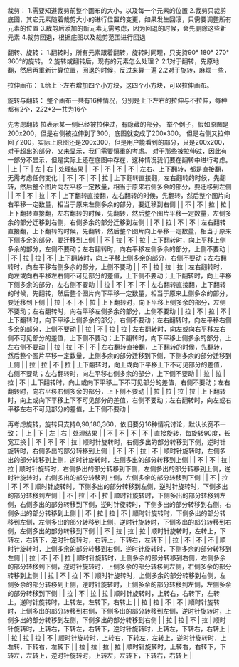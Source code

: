 裁剪：
1.需要知道裁剪前整个画布的大小，以及每一个元素的位置
2.裁剪只裁剪底图，其它元素随着裁剪大小的进行位置的变更，如果发生回滚，只需要调整所有元素的位置
3.裁剪后添加的新元素无需考虑，因为回退的时候，会先删除这些新元素
4.裁剪回退，根据底图以及裁剪范围进行回退


翻转、旋转：
1.翻转时，所有元素跟着翻转，旋转时同理，只支持90° 180° 270° 360°的旋转。
2.旋转或翻转后，现有的元素怎么处理？
2.1对于翻转，先原地翻，然后再重新计算位置，回退的时候，反过来算一遍
2.2对于旋转，麻烦一些，

拉伸画布：
1.给上下左右增加四个小方块，这四个小方块，可以拉伸画布。

旋转与翻转：
整个画布一共有16种情况，分别是上下左右的拉伸与不拉伸，每种都有2个，2*2*2*2一共为16个

先考虑翻转
拉表示某一侧已经被拉伸过，有隐藏的部分。
举个例子，假如原图是200x200，但是右侧被拉伸到了300，底图就变成了200x300。
但是右侧又拉伸回了200，实际上原图还是200x300，但是用户能看到的部分，只是200x200，对于超出的部分，又未显示，我们需要慎重的考虑。
对于那些被拉伸过，因此有一部分不显示，但是实际上还在底图中存在，这种情况我们要在翻转中进行考虑。
| 上 | 下 | 左 | 右 | 处理结果 |
| 不 | 不 | 不 | 不 | 左右、上下翻转，都是直接翻，无需考虑任何变化 |
| 不 | 不 | 不 | 拉 | 上下翻转直接翻，左右翻转的时候，先翻转，然后整个图片向左平移一定数量，相当于原来右侧多余的部分，要迁移到左侧 |
| 不 | 不 | 拉 | 不 | 上下翻转直接翻，左右翻转的时候，先翻转，然后整个图片向右平移一定数量，相当于原来左侧多余的部分，要迁移到右侧 |
| 不 | 不 | 拉 | 拉 | 上下翻转直接翻，左右翻转的时候，先翻转，然后整个图片平移一定数量，左侧多余的部分迁移到右侧，右侧多余的部分迁移到左侧 |
| 不 | 拉 | 不 | 不 | 左右翻转直接翻，上下翻转的时候，先翻转，然后整个图片向上平移一定数量，相当于原来下侧多余的部分，要迁移到上侧 |
| 不 | 拉 | 不 | 拉 | 上下翻转时，向上平移上侧多余的部分，左侧不要动；左右翻转时，向右平移左侧多余的部分，上侧不要动 |
| 不 | 拉 | 拉 | 不 | 上下翻转时，向上平移上侧多余的部分，右侧不要动；左右翻转时，向左平移右侧多余的部分，上侧不要动 |
| 不 | 拉 | 拉 | 拉 | 左右翻转时，向左或向右平移左右侧不可见部分的差值，上下侧不要动；上下翻转时，向上平移下侧多余的部分，左右侧不要动 |
| 拉 | 不 | 不 | 不 | 左右翻转直接翻，上下翻转的时候，先翻转，然后整个图片向下平移一定数量，相当于原来上侧多余的部分，要迁移到下侧 |
| 拉 | 不 | 不 | 拉 | 上下翻转时，向下平移上侧多余的部分，左侧不要动；左右翻转时，向右平移左侧多余的部分，上侧不要动 |
| 拉 | 不 | 拉 | 不 | 上下翻转时，向下平移上侧多余的部分，右侧不要动；左右翻转时，向左平移右侧多余的部分，上侧不要动 |
| 拉 | 不 | 拉 | 拉 | 左右翻转时，向左或向右平移左右侧不可见部分的差值，上下侧不要动；上下翻转时，向下平移上侧多余的部分，上左右侧不要动 |
| 拉 | 拉 | 不 | 不 | 左右翻转直接翻，上下翻转的时候，先翻转，然后整个图片平移一定数量，上侧多余的部分迁移到下侧，下侧多余的部分迁移到上侧 |
| 拉 | 拉 | 不 | 拉 | 上下翻转时，向上或向下平移上下不可见部分的差值，右侧不要动；左右翻转时，向左平移右侧多余的部分，上下侧不要动 | 
| 拉 | 拉 | 拉 | 不 | 上下翻转时，向上或向下平移上下不可见部分的差值，右侧不要动；左右翻转时，向右平移右侧多余的部分，上下侧不要动 | 
| 拉 | 拉 | 拉 | 拉 | 上下翻转时，向上或向下平移上下不可见部分的差值，右侧不要动；左右翻转时，向左或右平移左右不可见部分的差值，上下侧不要动 |

再考虑旋转，旋转只支持0,90,180,360，依旧要分16种情况讨论，默认长宽不一致：
| 上 | 下 | 左 | 右 | 处理结果 |
| 不 | 不 | 不 | 不 | 直接旋转，每旋转90度，长宽互换 |
| 不 | 不 | 不 | 拉 | 顺时针旋转时，右侧多出的部分转移到下侧，逆时针旋转时，右侧多出的部分转移到上侧 |
| 不 | 不 | 拉 | 不 | 顺时针旋转时，左侧多出的部分转移到上侧，逆时针旋转时，左侧多出的部分转移到上侧 |
| 不 | 不 | 拉 | 拉 | 顺时针旋转时，右侧多出的部分转移到下侧，左侧多出的部分转移到上侧，逆时针旋转时，右侧多出的部分转移到上侧，左侧多余的部分转移到下侧 |
| 不 | 拉 | 不 | 不 | 顺时针旋转时，下侧多出的部分转移到左侧，逆时针旋转时，下侧多出的部分转移到左侧 |
| 不 | 拉 | 不 | 拉 | 顺时针旋转时，下侧多出的部分转移到左侧，右侧多出的部分转移到下侧，逆时针旋转时，下侧多出的部分转移到右侧，右侧多出的部分转移到上侧 |
| 不 | 拉 | 拉 | 不 | 顺时针旋转时，下侧多出的部分转移到左侧，左侧多出的部分转移到上侧，逆时针旋转时，下侧多出的部分转移到右侧，左侧多出的部分转移到下侧 |
| 不 | 拉 | 拉 | 拉 | 顺时针旋转时，左转上，下转左，右转下，逆时针旋转时，右转上，下转右，左转下 |
| 拉 | 不 | 不 | 不 | 顺时针旋转时，上侧多余的部分转移到右侧，逆时针旋转时，下侧多余的部分转移到左侧 |
| 拉 | 不 | 不 | 拉 | 顺时针旋转时，上侧多余的部分转移到右侧，右侧多余的部分转移到下侧，逆时针旋转时，上侧多余的部分转移到左侧，右侧多余的部分转移到上侧 |
| 拉 | 不 | 拉 | 不 | 顺时针旋转时，上侧多余的部分转移到右侧，左侧多余的部分转移到上侧，逆时针旋转时，上侧多余的部分转移到左侧，左侧多余的部分转移到下侧 |
| 拉 | 不 | 拉 | 拉 | 顺时针旋转时，上转右，右转下，左转上，逆时针旋转时，上转左，左转下，右转上 |
| 拉 | 拉 | 不 | 不 | 顺时针旋转时，上侧多出的部分转移到右侧，下侧多出的部分转移到左侧，逆时针旋转时，上侧多出的部分转移到左侧，下侧多出的部分转移到右侧 |
| 拉 | 拉 | 不 | 拉 | 顺时针旋转时，上转右，下转左，右转下，逆时针旋转时，上转左，下转右，右转上 |
| 拉 | 拉 | 拉 | 不 | 顺时针旋转时，上转右，下转左，左转上，逆时针旋转时，上左转，下转右，左转下 |
| 拉 | 拉 | 拉 | 拉 | 顺时针旋转时，上转右，右转下，下转左，左转上，逆时针旋转时，上转左，左转下，下转右，右转上 |
